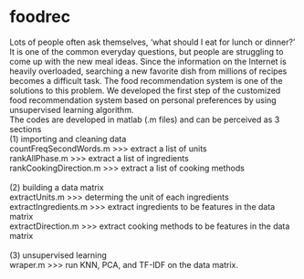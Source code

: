 # foodrec

Lots of people often ask themselves, ‘what should I eat for lunch or dinner?’  It is one of the common everyday questions, but people are struggling to come up with the new meal ideas. Since the information on the Internet is heavily overloaded, searching a new favorite dish from millions of recipes becomes a difficult task. The food recommendation system is one of the solutions to this problem. We developed the first step of the customized food recommendation system based on personal preferences by using unsupervised learning algorithm. 
<br/>
The codes are developed in matlab (.m files) and can be perceived as 3 sections <br/>
(1) importing and cleaning data <br/>
countFreqSecondWords.m >>> extract a list of units <br/>
rankAllPhase.m >>> extract a list of ingredients <br/>
rankCookingDirection.m >>> extract a list of cooking methods <br/>
<br/>
(2) building a data matrix<br/>
extractUnits.m >>> determing the unit of each ingredients<br/>
extractIngredients.m >>> extract ingredients to be features in the data matrix<br/>
extractDirection.m >>> extract cooking methods to be features in the data matrix<br/>
<br/>
(3) unsupervised learning<br/>
wraper.m >>> run KNN, PCA, and TF-IDF on the data matrix.<br/>
